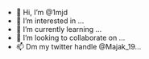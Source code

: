 - 👋 Hi, I’m @1mjd
- 👀 I’m interested in ...
- 🌱 I’m currently learning ...
- 💞️ I’m looking to collaborate on ...
- 📫 Dm my twitter handle @Majak_19...

<!---
1mjd/1mjd is a ✨ special ✨ repository because its `README.md` (this file) appears on your GitHub profile.
You can click the Preview link to take a look at your changes.
--->
